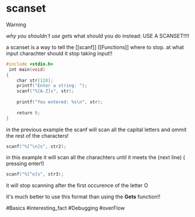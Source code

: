 # scanset
>[!warning]
>*why you shouldn't use gets*
>what should you do instead:
>USE A SCANSET!!!!

a scanset is a way to tell the [[scanf]] [[Functions]] where to stop.
at what input charachter should it stop taking input!!
```c
#include <stdio.h>
 int main(void)
{
    char str[128];
    printf("Enter a string: ");
    scanf("%[A-Z]s", str);
 
    printf("You entered: %s\n", str);
 
    return 0;
}
```
in the previous example the scanf will scan all the capital letters and ommit the rest of the characters!

```c 
scanf("%[^\n]s", str2);
```
in this example it will scan all the charachters until it meets the (next line) ( pressing enter!)

```c
scanf("%[^o]s", str3);
```
it will stop scanning after the first occurence of the letter O

it's much better to use this format than using the **Gets** function!!

#Basics 
#interesting_fact 
#Debugging 
#overFlow